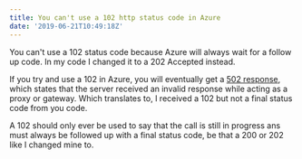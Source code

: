```yaml
---
title: You can't use a 102 http status code in Azure
date: '2019-06-21T10:49:18Z'
---
```


You can't use a 102 status code because Azure will always wait for a follow up code. In my code I changed it to a 202 Accepted instead.

If you try and use a 102 in Azure, you will eventually get a [502 response](https://developer.mozilla.org/en-US/docs/Web/HTTP/Status/502), which states that the server received an invalid response while acting as a proxy or gateway. Which translates to, I received a 102 but not a final status code from you code.

A 102 should only ever be used to say that the call is still in progress ans must always be followed up with a final status code, be that a 200 or 202 like I changed mine to.
